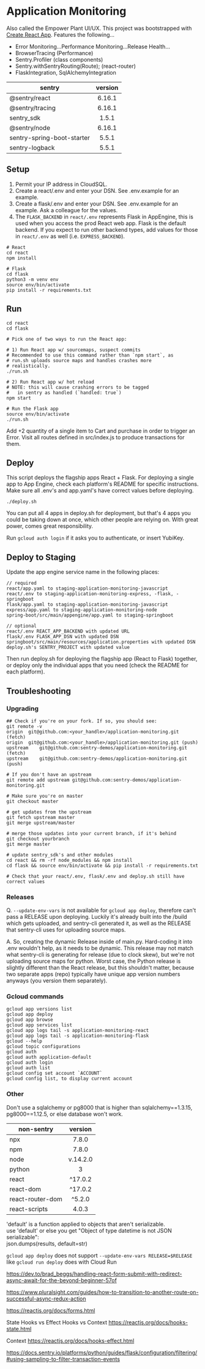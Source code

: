 # Application Monitoring
Also called the Empower Plant UI/UX. This project was bootstrapped with [Create React App](https://github.com/facebook/create-react-app). Features the following...
- Error Monitoring...Performance Monitoring...Release Health...
- BrowserTracing (Performance)  
- Sentry.Profiler (class components)  
- Sentry.withSentryRouting(Route); (react-router)  
- FlaskIntegration, SqlAlchemyIntegration

| sentry    | version
| ------------- |:-------------:|
| @sentry/react | 6.16.1 |
| @sentry/tracing | 6.16.1 |
| sentry_sdk | 1.5.1 |
| @sentry/node | 6.16.1 |
| sentry-spring-boot-starter | 5.5.1 |
| sentry-logback | 5.5.1 |

## Setup
1. Permit your IP address in CloudSQL.
2. Create a react/.env and enter your DSN. See .env.example for an example.
3. Create a flask/.env and enter your DSN. See .env.example for an example. Ask a colleague for the values.
4. The `FLASK_BACKEND` in `react/.env` represents Flask in AppEngine, this is used when you access the prod React web app. Flask is the default backend. If you expect to run other backend types, add values for those in `react/.env` as well (i.e. `EXPRESS_BACKEND`).

```
# React
cd react
npm install

# Flask
cd flask
python3 -m venv env
source env/bin/activate
pip install -r requirements.txt
```

## Run
```
cd react
cd flask
```

```
# Pick one of two ways to run the React app:

# 1) Run React app w/ sourcemaps, suspect commits
# Recommended to use this command rather than `npm start`, as
# run.sh uploads source maps and handles crashes more
# realistically.
./run.sh

# 2) Run React app w/ hot reload
# NOTE: this will cause crashing errors to be tagged
#   in sentry as handled (`handled: true`)
npm start

# Run the Flask app
source env/bin/activate
./run.sh
```

Add +2 quantity of a single item to Cart and purchase in order to trigger an Error. Visit all routes defined in src/index.js to produce transactions for them.


## Deploy
This script deploys the flagship apps React + Flask. For deploying a single app to App Engine, check each platform's README for specific instructions. Make sure all .env's and app.yaml's have correct values before deploying.
```
./deploy.sh
```
You can put all 4 apps in deploy.sh for deployment, but that's 4 apps you could be taking down at once, which other people are relying on. With great power, comes great responsibility.  

Run `gcloud auth login` if it asks you to authenticate, or insert YubiKey.  

## Deploy to Staging
Update the app engine service name in the following places:  
```
// required
react/app.yaml to staging-application-monitoring-javascript  
react/.env to staging-application-monitoring-express, -flask, -springboot
flask/app.yaml to staging-application-monitoring-javascript 
express/app.yaml to staging-application-monitoring-node
spring-boot/src/main/appengine/app.yaml to staging-springboot

// optional
react/.env REACT_APP_BACKEND with updated URL
flask/.env FLASK_APP_DSN with updated DSN
springboot/src/main/resources/application.properties with updated DSN
deploy.sh's SENTRY_PROJECT with updated value
```
Then run deploy.sh for deploying the flagship app (React to Flask) together, or deploy only the individual apps that you need (check the README for each platform). 

## Troubleshooting
### Upgrading
```
## Check if you're on your fork. If so, you should see:
git remote -v
origin	git@github.com:<your_handle>/application-monitoring.git (fetch)
origin	git@github.com:<your_handle>/application-monitoring.git (push)
upstream	git@github.com:sentry-demos/application-monitoring.git (fetch)
upstream	git@github.com:sentry-demos/application-monitoring.git (push)

# If you don't have an upstream
git remote add upstream git@github.com:sentry-demos/application-monitoring.git

# Make sure you're on master
git checkout master

# get updates from the upstream
git fetch upstream master
git merge upstream/master

# merge those updates into your current branch, if it's behind
git checkout yourbranch
git merge master

# update sentry_sdk's and other modules
cd react && rm -rf node_modules && npm install
cd flask && source env/bin/activate && pip install -r requirements.txt

# Check that your react/.env, flask/.env and deploy.sh still have correct values
```
### Releases
Q. `--update-env-vars` is not available for `gcloud app deploy`, therefore can't pass a RELEASE upon deploying. Luckily it's already built into the /build which gets uploaded, and sentry-cli generated it, as well as the RELEASE that sentry-cli uses for uploading source maps.

A. So, creating the dynamic Release inside of main.py. Hard-coding it into .env wouldn't help, as it needs to be dynamic. This release may not match what sentry-cli is generating for release (due to clock skew), but we're not uploading source maps for python. Worst case, the Python release is slightly different than the React release, but this shouldn't matter, because two separate apps (repo) typically have unique app version numbers anyways (you version them separately).

### Gcloud commands
```
gcloud app versions list
gcloud app deploy
gcloud app browse
gcloud app services list
gcloud app logs tail -s application-monitoring-react
gcloud app logs tail -s application-monitoring-flask
gcloud --help
gcloud topic configurations
gcloud auth
gcloud auth application-default
gcloud auth login
gcloud auth list
gcloud config set account `ACCOUNT`
gcloud config list, to display current account
```

### Other
Don't use a sqlalchemy or pg8000 that is higher than sqlalchemy==1.3.15, pg8000==1.12.5, or else database won't work.

| non-sentry    | version
| ------------- |:-------------:|
| npx | 7.8.0 |
| npm | 7.8.0 |
| node | v.14.2.0 |
| python | 3 |
| react | ^17.0.2 |
| react-dom | ^17.0.2 |
| react-router-dom | ^5.2.0 |
| react-scripts | 4.0.3 |

'default' is a function applied to objects that aren't serializable.  
use 'default' or else you get "Object of type datetime is not JSON serializable":  
json.dumps(results, default=str)  

`gcloud app deploy` does not support `--update-env-vars RELEASE=$RELEASE` like `gcloud run deploy` does with Cloud Run

https://dev.to/brad_beggs/handling-react-form-submit-with-redirect-async-await-for-the-beyond-beginner-57of

https://www.pluralsight.com/guides/how-to-transition-to-another-route-on-successful-async-redux-action

https://reactjs.org/docs/forms.html

State Hooks vs Effect Hooks vs Context
https://reactjs.org/docs/hooks-state.html

Context
https://reactjs.org/docs/hooks-effect.html

https://docs.sentry.io/platforms/python/guides/flask/configuration/filtering/#using-sampling-to-filter-transaction-events
